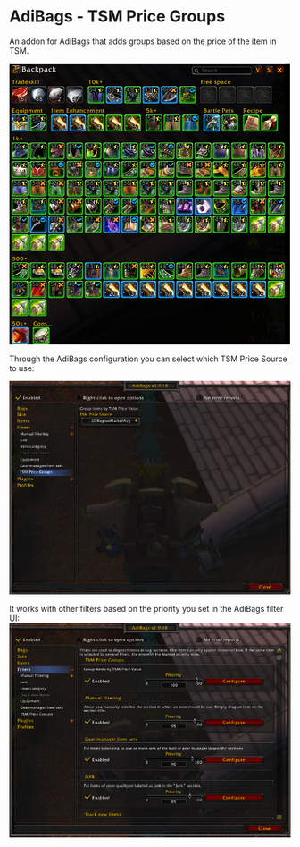 # AdiBags - TSM Price Groups

An addon for AdiBags that adds groups based on the price of the item in TSM.

![Bag Image](docs/BagImage.png)

Through the AdiBags configuration you can select which TSM Price Source to use:

![Price Source Selection](docs/AdibagsTSMConfig.png)

It works with other filters based on the priority you set in the AdiBags filter UI:
![Adibags configruation](docs/AdibagsFilterConfig.png)